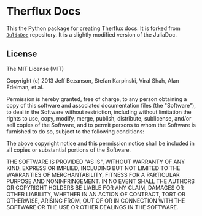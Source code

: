 Therflux Docs
=============
This the Python package for creating Therflux docs. It is forked from [`JuliaDoc`](https://github.com/JuliaLang/JuliaDoc) repository. It is a slightly modified version of the JuliaDoc.

License
-------
The MIT License (MIT)

Copyright (c) 2013 Jeff Bezanson, Stefan Karpinski, Viral Shah, Alan Edelman, et al.

Permission is hereby granted, free of charge, to any person obtaining a copy
of this software and associated documentation files (the "Software"), to deal
in the Software without restriction, including without limitation the rights
to use, copy, modify, merge, publish, distribute, sublicense, and/or sell
copies of the Software, and to permit persons to whom the Software is
furnished to do so, subject to the following conditions:

The above copyright notice and this permission notice shall be included in
all copies or substantial portions of the Software.

THE SOFTWARE IS PROVIDED "AS IS", WITHOUT WARRANTY OF ANY KIND, EXPRESS OR
IMPLIED, INCLUDING BUT NOT LIMITED TO THE WARRANTIES OF MERCHANTABILITY,
FITNESS FOR A PARTICULAR PURPOSE AND NONINFRINGEMENT. IN NO EVENT SHALL THE
AUTHORS OR COPYRIGHT HOLDERS BE LIABLE FOR ANY CLAIM, DAMAGES OR OTHER
LIABILITY, WHETHER IN AN ACTION OF CONTRACT, TORT OR OTHERWISE, ARISING FROM,
OUT OF OR IN CONNECTION WITH THE SOFTWARE OR THE USE OR OTHER DEALINGS IN
THE SOFTWARE.


